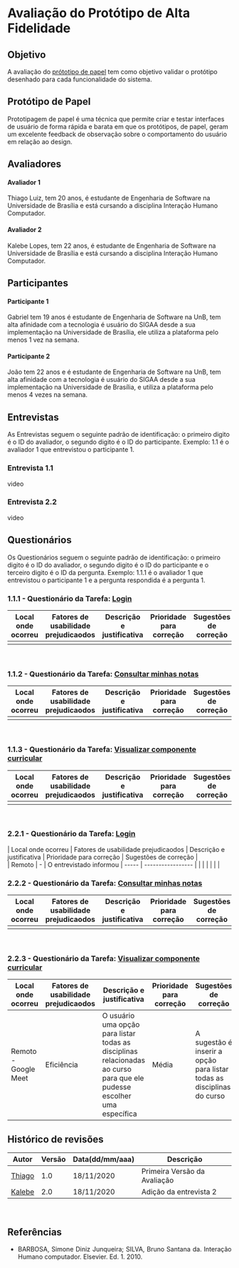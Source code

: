 # Avaliação do Protótipo de Alta Fidelidade

## Objetivo

A avaliação do [prótotipo de papel](https://interacao-humano-computador.github.io/2020.1-SIGAA/prot%C3%B3tipos/prototipo_de_papel/) tem como objetivo validar o protótipo desenhado para cada funcionalidade do sistema.  

## Protótipo de Papel

Prototipagem de papel é uma técnica que permite criar e testar interfaces de usuário de forma rápida e barata em que os protótipos, de papel, geram um excelente feedback de observação sobre o comportamento do usuário em relação ao design.

## Avaliadores

#### Avaliador 1 
Thiago Luiz, tem 20 anos, é estudante de Engenharia de Software na Universidade de Brasília e está cursando a disciplina Interação Humano Computador.

#### Avaliador 2 
Kalebe Lopes, tem 22 anos, é estudante de Engenharia de Software na Universidade de Brasília e está cursando a disciplina Interação Humano Computador.


## Participantes

#### Participante 1
Gabriel tem 19 anos é estudante de Engenharia de Software na UnB, tem alta afinidade com a tecnologia é usuário do SIGAA desde a sua implementação na Universidade de Brasília, ele utiliza a plataforma pelo menos 1 vez na semana.  

#### Participante 2
João tem 22 anos e é estudante de Engenharia de Software na UnB, tem alta afinidade com a tecnologia é usuário do SIGAA desde a sua implementação na Universidade de Brasília, e utiliza a plataforma pelo menos 4 vezes na semana.  


## Entrevistas
As Entrevistas seguem o seguinte padrão de identificação: o primeiro digito é o ID do avaliador, o segundo digito é o ID do participante. Exemplo: 1.1 é o avaliador 1 que entrevistou o participante 1.
<br>

### Entrevista 1.1
video
<br>

### Entrevista 2.2
video
<br>

## Questionários
Os Questionários seguem o seguinte padrão de identificação: o primeiro digito é o ID do avaliador, o segundo digito é o ID do participante e o terceiro digito é o ID da pergunta. Exemplo: 1.1.1 é o avaliador 1 que entrevistou o participante 1 e a pergunta respondida é a pergunta 1.
<br> 
 
### 1.1.1 - Questionário da Tarefa: [Login](https://interacao-humano-computador.github.io/2020.1-SIGAA/prot%C3%B3tipos/prototipo_de_papel/#tela-de-login)

| Local onde ocorreu | Fatores de usabilidade prejudicaodos | Descrição e justificativa | Prioridade para correção | Sugestões de correção |  
| ------------ | ------------------ | ---------------------- | ----- | ----------------- |
| | | | | |
<br>

### 1.1.2 - Questionário da Tarefa: [Consultar minhas notas](https://interacao-humano-computador.github.io/2020.1-SIGAA/prot%C3%B3tipos/prototipo_de_papel/#tela-consultar-minhas-notas)

| Local onde ocorreu | Fatores de usabilidade prejudicaodos | Descrição e justificativa | Prioridade para correção | Sugestões de correção |  
| ------------ | ------------------ | ---------------------- | ----- | ----------------- |
| | | | | |
<br>

### 1.1.3 - Questionário da Tarefa: [Visualizar componente curricular](https://interacao-humano-computador.github.io/2020.1-SIGAA/prot%C3%B3tipos/prototipo_de_papel/#formulario-de-pesquisa-de-componente-curricular)

| Local onde ocorreu | Fatores de usabilidade prejudicaodos | Descrição e justificativa | Prioridade para correção | Sugestões de correção |  
| ------------ | ------------------ | ---------------------- | ----- | ----------------- |
| | | | | |
<br>

### 2.2.1 - Questionário da Tarefa: [Login](https://interacao-humano-computador.github.io/2020.1-SIGAA/prot%C3%B3tipos/prototipo_de_papel/#tela-de-login)

| Local onde ocorreu | Fatores de usabilidade prejudicaodos | Descrição e justificativa | Prioridade para correção | Sugestões de correção |  
| Remoto | - | O entrevistado informou  | ----- | ----------------- |
| | | | | |
<br>

### 2.2.2 - Questionário da Tarefa: [Consultar minhas notas](https://interacao-humano-computador.github.io/2020.1-SIGAA/prot%C3%B3tipos/prototipo_de_papel/#tela-consultar-minhas-notas)

| Local onde ocorreu | Fatores de usabilidade prejudicaodos | Descrição e justificativa | Prioridade para correção | Sugestões de correção |  
| ------------ | ------------------ | ---------------------- | ----- | ----------------- |
| | | | | |
<br>

### 2.2.3 - Questionário da Tarefa: [Visualizar componente curricular](https://interacao-humano-computador.github.io/2020.1-SIGAA/prot%C3%B3tipos/prototipo_de_papel/#formulario-de-pesquisa-de-componente-curricular)

| Local onde ocorreu | Fatores de usabilidade prejudicaodos | Descrição e justificativa | Prioridade para correção | Sugestões de correção |  
| ------------ | ------------------ | ---------------------- | ----- | ----------------- |
| Remoto - Google Meet | Eficiência | O usuário uma opção para listar todas as disciplinas relacionadas ao curso para que ele pudesse escolher uma específica | Média | A sugestão é inserir a opção para listar todas as disciplinas do curso |

## Histórico de revisões 
  
Autor | Versão | Data(dd/mm/aaa) | Descrição  
---- | ----------- | ------ | --------- 
[Thiago](https://github.com/thiagomesUNB) | 1.0 | 18/11/2020 | Primeira Versão da Avaliação 
[Kalebe](https://github.com/KalebeLopes)  | 2.0 | 18/11/2020 | Adição da entrevista 2 
<br>
 

## Referências 

  
* <p align="justify"> BARBOSA, Simone Diniz Junqueira; SILVA, Bruno Santana da. Interação Humano computador. Elsevier. Ed. 1. 2010. 
